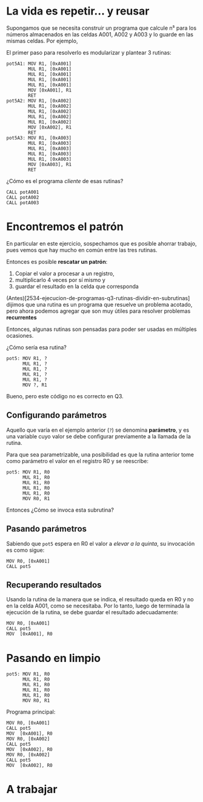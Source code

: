 # La vida es repetir... y reusar

Supongamos que se necesita construir un programa que calcule n⁵ para los números almacenados en las celdas A001, A002 y A003 y lo guarde en las mismas celdas. Por ejemplo,

El primer paso para resolverlo es modularizar y plantear 3 rutinas:


```
pot5A1: MOV R1, [0xA001]
        MUL R1, [0xA001]
        MUL R1, [0xA001]
        MUL R1, [0xA001]
        MUL R1, [0xA001]
        MOV [0xA001], R1
        RET
pot5A2: MOV R1, [0xA002]
        MUL R1, [0xA002]
        MUL R1, [0xA002]
        MUL R1, [0xA002]
        MUL R1, [0xA002]
        MOV [0xA002], R1
        RET
pot5A3: MOV R1, [0xA003]
        MUL R1, [0xA003]
        MUL R1, [0xA003]
        MUL R1, [0xA003]
        MUL R1, [0xA003]
        MOV [0xA003], R1
        RET
```


¿Cómo es el programa *cliente* de esas rutinas?

```
CALL potA001
CALL potA002
CALL potA003
```

# Encontremos el patrón

En particular en este ejercicio, sospechamos que es posible ahorrar trabajo, pues vemos que hay mucho en común entre las tres rutinas. 

Entonces es posible **rescatar un patrón**:

1. Copiar el valor a procesar a un registro,
2. multiplicarlo 4 veces por sí mismo y 
3. guardar el resultado en la celda que corresponda


(Antes)[2534-ejecucion-de-programas-q3-rutinas-dividir-en-subrutinas] dijimos que una rutina es un programa que resuelve un problema acotado, pero ahora podemos agregar que son muy útiles para resolver problemas **recurrentes**

Entonces, algunas rutinas son pensadas para poder ser usadas en múltiples ocasiones. 

¿Cómo sería esa rutina? 

```
pot5: MOV R1, ?
      MUL R1, ?
      MUL R1, ?
      MUL R1, ?
      MUL R1, ?
      MOV ?, R1
```

Bueno, pero este código no es correcto en Q3. 

## Configurando parámetros

Aquello que varía en el ejemplo anterior (`?`) se denomina **parámetro**, y es una variable cuyo valor se debe configurar previamente a la llamada de la rutina. 

Para que sea parametrizable, una posibilidad es que la rutina anterior tome como parámetro el valor en el registro R0 y se reescribe:

```
pot5: MOV R1, R0
      MUL R1, R0
      MUL R1, R0
      MUL R1, R0
      MUL R1, R0
      MOV R0, R1
```

Entonces ¿Cómo se invoca esta subrutina?

## Pasando parámetros

Sabiendo que `pot5` espera en R0 el valor a *elevar a la quinta*, su invocación es como sigue:

```
MOV R0, [0xA001]
CALL pot5
```

## Recuperando resultados

Usando la rutina de la manera que se indica, el resultado queda en R0 y no en la celda A001, como se necesitaba. Por lo tanto, luego de terminada la ejecución de la rutina, se debe guardar el resultado adecuadamente:

```
MOV R0, [0xA001]
CALL pot5
MOV  [0xA001], R0
```

# Pasando en limpio


```
pot5: MOV R1, R0
      MUL R1, R0
      MUL R1, R0
      MUL R1, R0
      MUL R1, R0
      MOV R0, R1
```

Programa principal:
```
MOV R0, [0xA001]
CALL pot5
MOV  [0xA001], R0
MOV R0, [0xA002]
CALL pot5
MOV  [0xA002], R0
MOV R0, [0xA002]
CALL pot5
MOV  [0xA002], R0
```


# A trabajar